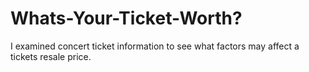 

# **Whats-Your-Ticket-Worth?**
I examined concert ticket information to see what factors may affect a tickets resale price.


